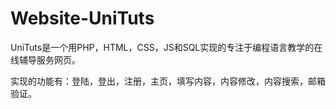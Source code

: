 # Website-UniTuts

UniTuts是一个用PHP，HTML，CSS，JS和SQL实现的专注于编程语言教学的在线辅导服务网页。

实现的功能有：登陆，登出，注册，主页，填写内容，内容修改，内容搜索，邮箱验证。
